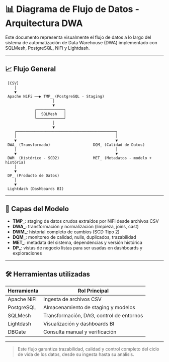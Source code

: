 # 📊 Diagrama de Flujo de Datos - Arquitectura DWA

Este documento representa visualmente el flujo de datos a lo largo del sistema de automatización de Data Warehouse (DWA) implementado con SQLMesh, PostgreSQL, NiFi y Lightdash.

---

## 📈 Flujo General

```text
 [CSV] 
    │
    ▼
 Apache NiFi ──▶ TMP_ (PostgreSQL - Staging)
                     │
                     ▼
             ┌────────────┐
             │  SQLMesh   │
             └────────────┘
                     │
                     ▼
    ┌────────────────────────────────────────────┐
    │                                            │
    ▼                                            ▼
 DWA_ (Transformado)                   DQM_ (Calidad de Datos)
    │                                            │
    ▼                                            ▼
 DWM_ (Histórico - SCD2)               MET_ (Metadatos - modelo + historia)
    │
    ▼
 DP_ (Producto de Datos)
    │
    ▼
 Lightdash (Dashboards BI)
```

---

## 🧱 Capas del Modelo

- **TMP_**: staging de datos crudos extraídos por NiFi desde archivos CSV
- **DWA_**: transformación y normalización (limpieza, joins, cast)
- **DWM_**: historial completo de cambios (SCD Tipo 2)
- **DQM_**: monitoreo de calidad, nulls, duplicados, trazabilidad
- **MET_**: metadata del sistema, dependencias y versión histórica
- **DP_**: vistas de negocio listas para ser usadas en dashboards y exploraciones

---

## 🛠 Herramientas utilizadas

| Herramienta    | Rol Principal                        |
|----------------|--------------------------------------|
| Apache NiFi    | Ingesta de archivos CSV              |
| PostgreSQL     | Almacenamiento de staging y modelos  |
| SQLMesh        | Transformación, DAG, control de entornos |
| Lightdash      | Visualización y dashboards BI        |
| DBGate         | Consulta manual y verificación       |

---

> Este flujo garantiza trazabilidad, calidad y control completo del ciclo de vida de los datos, desde su ingesta hasta su análisis.
